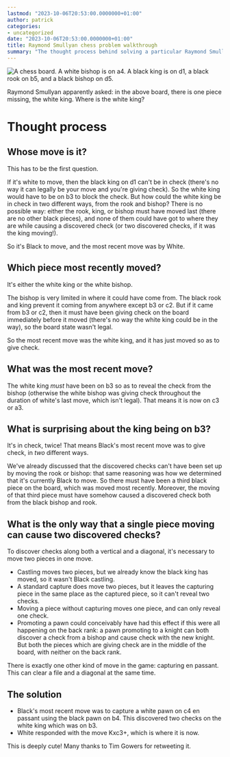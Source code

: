 ```yaml
---
lastmod: "2023-10-06T20:53:00.0000000+01:00"
author: patrick
categories:
- uncategorized
date: "2023-10-06T20:53:00.0000000+01:00"
title: Raymond Smullyan chess problem walkthrough
summary: "The thought process behind solving a particular Raymond Smullyan chess retrograde analysis puzzle."
---
```


![A chess board. A white bishop is on a4. A black king is on d1, a black rook on b5, and a black bishop on d5.](https://pbs.twimg.com/media/F7wXUNxWgAApBsv?format=png&name=360x360 "Smullyan chess puzzle")

Raymond Smullyan apparently asked: in the above board, there is one piece missing, the white king.
Where is the white king?

# Thought process

## Whose move is it?
This has to be the first question.

If it's white to move, then the black king on d1 can't be in check (there's no way it can legally be your move and you're giving check).
So the white king would have to be on b3 to block the check.
But how could the white king be in check in two different ways, from the rook and bishop?
There is no possible way: either the rook, king, or bishop must have moved last (there are no other black pieces), and none of them could have got to where they are while causing a discovered check (or two discovered checks, if it was the king moving!).

So it's Black to move, and the most recent move was by White.

## Which piece most recently moved?

It's either the white king or the white bishop.

The bishop is very limited in where it could have come from.
The black rook and king prevent it coming from anywhere except b3 or c2.
But if it came from b3 or c2, then it must have been giving check on the board immediately before it moved (there's no way the white king could be in the way), so the board state wasn't legal.

So the most recent move was the white king, and it has just moved so as to give check.

## What was the most recent move?

The white king *must* have been on b3 so as to reveal the check from the bishop (otherwise the white bishop was giving check throughout the duration of white's last move, which isn't legal).
That means it is now on c3 or a3.

## What is surprising about the king being on b3?

It's in check, twice!
That means Black's most recent move was to give check, in *two* different ways.

We've already discussed that the discovered checks can't have been set up by moving the rook or bishop: that same reasoning was how we determined that it's currently Black to move.
So there must have been a third black piece on the board, which was moved most recently.
Moreover, the moving of that third piece must have somehow caused a discovered check both from the black bishop and rook.

## What is the only way that a single piece moving can cause two discovered checks?

To discover checks along both a vertical and a diagonal, it's necessary to move two pieces in one move.

* Castling moves two pieces, but we already know the black king has moved, so it wasn't Black castling.
* A standard capture does move two pieces, but it leaves the capturing piece in the same place as the captured piece, so it can't reveal two checks.
* Moving a piece without capturing moves one piece, and can only reveal one check.
* Promoting a pawn could conceivably have had this effect if this were all happening on the back rank: a pawn promoting to a knight can both discover a check from a bishop and cause check with the new knight. But both the pieces which are giving check are in the middle of the board, with neither on the back rank.

There is exactly one other kind of move in the game: capturing en passant.
This can clear a file and a diagonal at the same time.

## The solution

* Black's most recent move was to capture a white pawn on c4 en passant using the black pawn on b4. This discovered two checks on the white king which was on b3.
* White responded with the move Kxc3+, which is where it is now.

This is deeply cute!
Many thanks to Tim Gowers for retweeting it.

